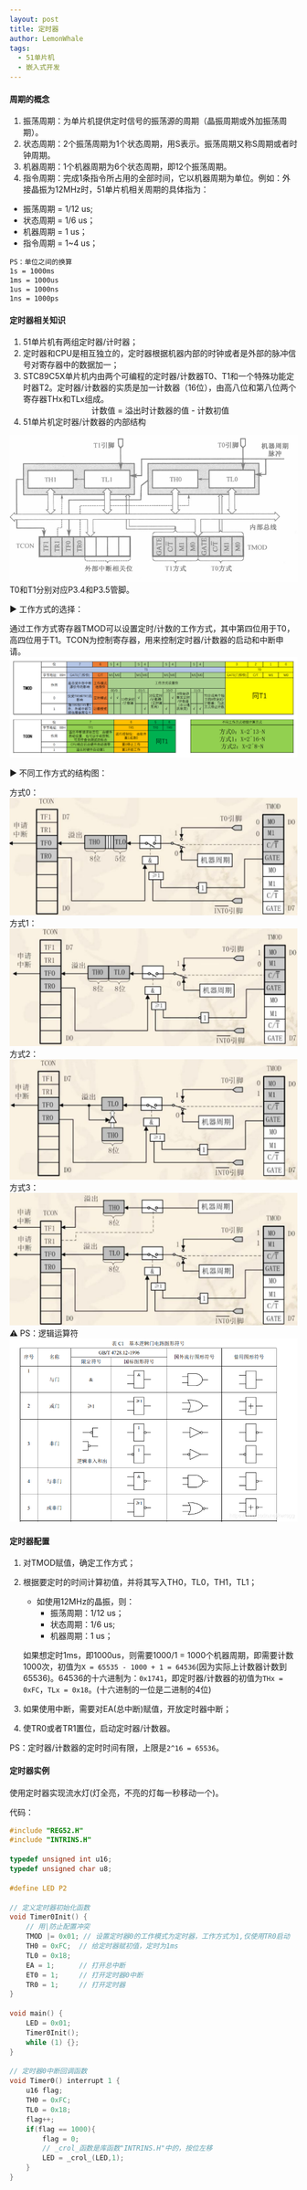 ```yaml
---
layout: post
title: 定时器
author: LemonWhale
tags:
  - 51单片机
  - 嵌入式开发
---
```

#### 周期的概念
1. 振荡周期：为单片机提供定时信号的振荡源的周期（晶振周期或外加振荡周期）。    
2. 状态周期：2个振荡周期为1个状态周期，用S表示。振荡周期又称S周期或者时钟周期。  
3. 机器周期：1个机器周期为6个状态周期，即12个振荡周期。   
4. 指令周期：完成1条指令所占用的全部时间，它以机器周期为单位。例如：外接晶振为12MHz时，51单片机相关周期的具体指为：    
- 振荡周期 = 1/12 us;    
- 状态周期 = 1/6 us；    
- 机器周期 = 1 us；    
- 指令周期 = 1~4 us；   

```Plaintext
PS：单位之间的换算
1s = 1000ms
1ms = 1000us
1us = 1000ns
1ns = 1000ps
```
#### 定时器相关知识
1. 51单片机有两组定时器/计时器；    
2. 定时器和CPU是相互独立的，定时器根据机器内部的时钟或者是外部的脉冲信号对寄存器中的数据加一；   
3. STC89C5X单片机内由两个可编程的定时器/计数器T0、T1和一个特殊功能定时器T2。定时器/计数器的实质是加一计数器（16位），由高八位和第八位两个寄存器THx和TLx组成。     
	 <center>计数值 = 溢出时计数器的值 - 计数初值</center>    
1. 51单片机定时器/计数器的内部结构         

![定时器内部结构](/attachment/51/定时器结构.png)    
T0和T1分别对应P3.4和P3.5管脚。  
   
▶ 工作方式的选择：   
   
通过工作方式寄存器TMOD可以设置定时/计数的工作方式，其中第四位用于T0，高四位用于T1。TCON为控制寄存器，用来控制定时器/计数器的启动和中断申请。   
![模式选择](/attachment/51/定时器模式选择.png)
   
▶ 不同工作方式的结构图：   
   
方式0：   
![方式一](/attachment/51/定时器_方式0.png)
方式1：   
![方式二](/attachment/51/定时器_方式1.png)
方式2：   
![方式三](/attachment/51/定时器_方式2.png)
方式3：   
![方式四](/attachment/51/定时器_方式3.png)
⚠ PS：逻辑运算符    
![逻辑运算](/attachment/51/逻辑运算.png)

#### 定时器配置
1. 对TMOD赋值，确定工作方式；    
2. 根据要定时的时间计算初值，并将其写入TH0，TL0，TH1，TL1；    
	- 如使用12MHz的晶振，则：    
		- 振荡周期：1/12 us；    
		- 状态周期：1/6 us;     
		- 机器周期：1 us；      

	如果想定时1ms，即1000us，则需要1000/1 = 1000个机器周期，即需要计数1000次，初值为`X = 65535 - 1000 + 1 = 64536`(因为实际上计数器计数到65536)。64536的十六进制为：`0x1741`，即定时器/计数器的初值为`THx = 0xFC`，`TLx = 0x18`。(十六进制的一位是二进制的4位)   

1. 如果使用中断，需要对EA(总中断)赋值，开放定时器中断；    
2. 使TR0或者TR1置位，启动定时器/计数器。    
   
PS：定时器/计数器的定时时间有限，上限是`2^16 = 65536`。
#### 定时器实例
使用定时器实现流水灯(灯全亮，不亮的灯每一秒移动一个)。          
   
代码：     
```C
#include "REG52.H"
#include "INTRINS.H"

typedef unsigned int u16;
typedef unsigned char u8;

#define LED P2

// 定义定时器初始化函数
void Timer0Init() {
	// 用|防止配置冲突
    TMOD |= 0x01; // 设置定时器0的工作模式为定时器，工作方式为1,仅使用TR0启动
    TH0 = 0xFC;  // 给定时器赋初值，定时为1ms
    TL0 = 0x18;
    EA = 1;      // 打开总中断
    ET0 = 1;     // 打开定时器0中断
    TR0 = 1;     // 打开定时器
}

void main() {
	LED = 0x01;
    Timer0Init();
    while (1) {};
}

// 定时器0中断回调函数
void Timer0() interrupt 1 {
	u16 flag;
    TH0 = 0xFC;
    TL0 = 0x18;
	flag++;
	if(flag == 1000){
		flag = 0;
		// _crol_函数是库函数"INTRINS.H"中的，按位左移
		LED = _crol_(LED,1);
	}
}
```
